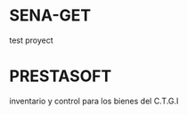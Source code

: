 # SENA-GET
test proyect
<!DOCTYPE html>
<html>
 <head>
   <title> Inventario </title>
   <boby>
   <h1> PRESTASOFT </h1>
   <p> inventario y control para los bienes del C.T.G.I </p>
   </boby>
  </head>
  </html>
